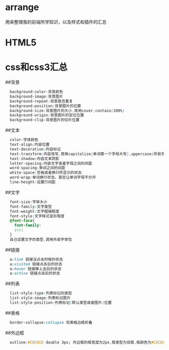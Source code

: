 # arrange
用来整理我的前端所学知识，以及样式和插件的汇总
# HTML5
# css和css3汇总
##背景
~~~css
  background-color:背景颜色
  background-image:背景图片
  background-repeat:背景是否重复
  background-position:背景图片的位置
  background-size:背景图片的大小,常用cover,contain(100%)
  background-origin:背景图片的定位位置
  background-clip:背景图片的切片位置
~~~
##文本
~~~css
  color:字体颜色
  text-align:内容位置
  text-decoration:内容标记
  text-transform:内容改写,常用capitalize(单词第一个字母大写),uppercase(所有字母都大写),lowercase(所有字母都小写)
  text-shadow:内容文本阴影
  letter-spacing:内容文字或者字母之间的间距
  word-spacing:单词之间的间距
  white-space:空格或者换行所显示的状态
  word-wrap:单词换行状态，是否让单词字母不分开
  line-height:设置行间距
~~~
##文字
~~~css
  font-size:字体大小
  font-family:文字类型
  font-weight:文字粗细程度
  font-style:文字样式变形程度
  @font-face{
    font-family:
    src:
  }
  自己设置文字的类型,调用外部字体包
~~~
##链接
~~~css
  a:link 链接没点击时候的状态
  a:visited 链接点击后的状态
  a:hover 链接移上去后的状态
  a:active 链接点击后的状态
~~~
##列表
~~~css
  list-style-type:列表标记的类型
  list-style-image:列表标记图片
  list-style-position:列表标记(默认类型或者图片)位置
~~~
##表格
~~~css
  border-collapse:collapse 将表格边框折叠
~~~
##外边框
~~~css
  outline:#CDCDCD double 3px; 外边框的框宽度为2px,框类型为双框,框颜色为#CDCDCD(浅灰色)
~~~
